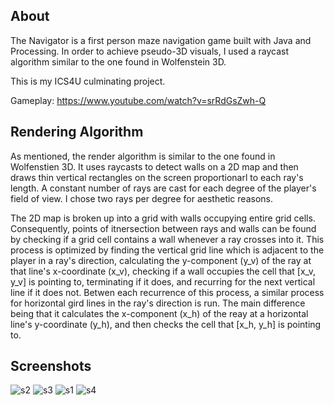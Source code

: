 ## About
The Navigator is a first person maze navigation game built with Java and Processing. In order to achieve pseudo-3D visuals, I used a raycast algorithm similar to the one found in Wolfenstein 3D.

This is my ICS4U culminating project.

Gameplay: https://www.youtube.com/watch?v=srRdGsZwh-Q

## Rendering Algorithm

As mentioned, the render algorithm is similar to the one found in Wolfenstien 3D. It uses raycasts to detect walls on a 2D map and then
draws thin vertical rectangles on the screen proportionarl to each ray's length. A constant number of rays are cast for each degree of 
the player's field of view. I chose two rays per degree for aesthetic reasons.

The 2D map is broken up into a grid with walls occupying entire grid cells. Consequently, points of itnersection between rays and walls can
be found by checking if a grid cell contains a wall whenever a ray crosses into it. This process is optimized by finding the vertical grid
line which is adjacent to the player in a ray's direction, calculating the y-component (y_v) of the ray at that line's x-coordinate (x_v), 
checking if a wall occupies the cell that \[x_v, y_v] is pointing to, terminating if it does, and recurring for the next vertical line if it
does not. Betwen each recurrence of this process, a similar process for horizontal gird lines in the ray's direction is run. The main difference being that it calculates the x-component (x_h) of the reay at a horizontal line's y-coordinate (y_h), and then checks the cell that \[x_h, y_h] is pointing to.

## Screenshots
![s2](https://user-images.githubusercontent.com/30982485/107132108-3ce06500-68aa-11eb-9d7c-8b0ca6e87ba5.png)
![s3](https://user-images.githubusercontent.com/30982485/107132109-3ce06500-68aa-11eb-80f8-1aa034ecaee0.png)
![s1](https://user-images.githubusercontent.com/30982485/107132107-3baf3800-68aa-11eb-92a3-658276520121.png)
![s4](https://user-images.githubusercontent.com/30982485/107132110-3d78fb80-68aa-11eb-93da-f5ab3cd49b8a.gif)
